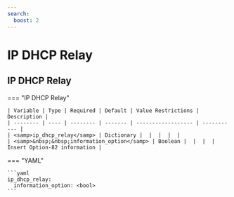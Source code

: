 ```yaml
---
search:
  boost: 2
---
```


# IP DHCP Relay
## IP DHCP Relay

=== "IP DHCP Relay"


    | Variable | Type | Required | Default | Value Restrictions | Description |
    | -------- | ---- | -------- | ------- | ------------------ | ----------- |
    | <samp>ip_dhcp_relay</samp> | Dictionary |  |  |  |  |
    | <samp>&nbsp;&nbsp;information_option</samp> | Boolean |  |  |  | Insert Option-82 information |

=== "YAML"

    ```yaml
    ip_dhcp_relay:
      information_option: <bool>
    ```
